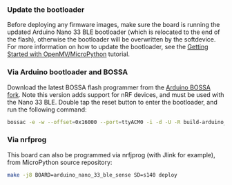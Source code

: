 ### Update the bootloader

Before deploying any firmware images, make sure the board is running the updated Arduino Nano 33 BLE bootloader (which is relocated to the end of the flash), otherwise the bootloader will be overwritten by the softdevice. For more information on how to update the bootloader, see the [Getting Started with OpenMV/MicroPython](https://docs.arduino.cc/tutorials/nano-33-ble/getting-started-omv) tutorial.

### Via Arduino bootloader and BOSSA

Download the latest BOSSA flash programmer from the [Arduino BOSSA fork](https://github.com/arduino/BOSSA/releases/latest). Note this version adds support for nRF devices, and must be used with the Nano 33 BLE. Double tap the reset button to enter the bootloader, and run the following command:

```bash
bossac -e -w --offset=0x16000 --port=ttyACM0 -i -d -U -R build-arduino_nano_33_ble_sense-s140/firmware.bin
```

### Via nrfprog

This board can also be programmed via nrfjprog (with Jlink for example), from MicroPython source repository:

```bash
make -j8 BOARD=arduino_nano_33_ble_sense SD=s140 deploy
```
